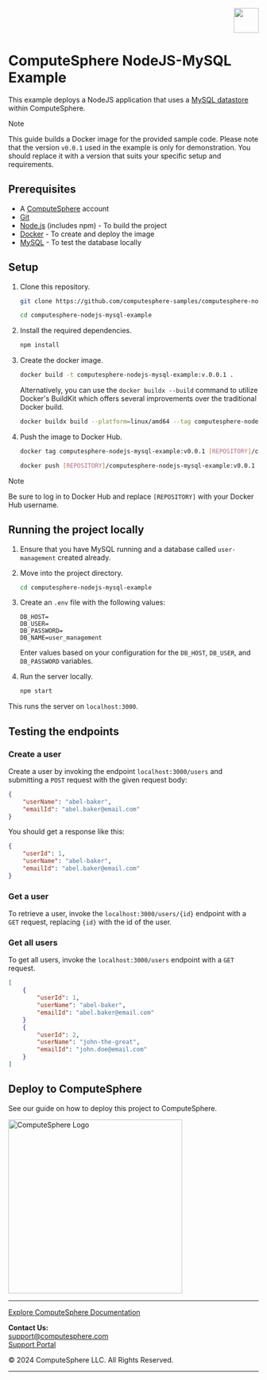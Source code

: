 <p align="right">
    <a href="https://computesphere.com/"><img src="https://pepublicassets.blob.core.windows.net/public-assets/computesphere-favicon.svg" width="50px" /></a>
</p>

# ComputeSphere NodeJS-MySQL Example

This example deploys a NodeJS application that uses a [MySQL datastore](https://docs.computesphere.com/docs/features/datastores/mysql) within ComputeSphere.

> [!NOTE]
> This guide builds a Docker image for the provided sample code. Please note that the version `v0.0.1` used in the example is only for demonstration. You should replace it with a version that suits your specific setup and requirements.

## Prerequisites

- A [ComputeSphere](https://computesphere.com) account
- [Git](https://git-scm.com/downloads)
- [Node.js](https://nodejs.org/en/download/package-manager) (includes npm) - To build the project
- [Docker](https://docs.docker.com/engine/install/) - To create and deploy the image
- [MySQL](https://www.mysql.com/) - To test the database locally

## Setup

1. Clone this repository.

    ```bash
    git clone https://github.com/computesphere-samples/computesphere-nodejs-mysql-example.git

    cd computesphere-nodejs-mysql-example
    ```

2. Install the required dependencies.

    ```bash
    npm install
    ```

3. Create the docker image.

    ```bash
    docker build -t computesphere-nodejs-mysql-example:v.0.0.1 .
    ```

    Alternatively, you can use the `docker buildx --build` command to utilize Docker's BuildKit which offers several improvements over the traditional Docker build.
    
    ```bash
    docker buildx build --platform=linux/amd64 --tag computesphere-nodejs-mysql-example:v0.0.1 .
    ``` 

4. Push the image to Docker Hub.

    ```bash
    docker tag computesphere-nodejs-mysql-example:v0.0.1 [REPOSITORY]/computesphere-nodejs-mysql-example:v0.0.1

    docker push [REPOSITORY]/computesphere-nodejs-mysql-example:v0.0.1
    ```

> [!NOTE]
> Be sure to log in to Docker Hub and replace `[REPOSITORY]` with your Docker Hub username.

## Running the project locally

1. Ensure that you have MySQL running and a database called `user-management` created already.

1. Move into the project directory.

    ```bash
    cd computesphere-nodejs-mysql-example
    ```

1. Create an `.env` file with the following values:

    ```
    DB_HOST=
    DB_USER=
    DB_PASSWORD=
    DB_NAME=user_management
    ```

    Enter values based on your configuration for the `DB_HOST`, `DB_USER`, and `DB_PASSWORD` variables.

1. Run the server locally.

    ```bash
    npm start
    ```

This runs the server on `localhost:3000`.

## Testing the endpoints

### Create a user

Create a user by invoking the endpoint `localhost:3000/users` and submitting a `POST` request with the given request body:

```json
{
    "userName": "abel-baker",
    "emailId": "abel.baker@email.com"
}
```

You should get a response like this:

```json
{
    "userId": 1,
    "userName": "abel-baker",
    "emailId": "abel.baker@email.com"
}
```

### Get a user

To retrieve a user, invoke the `localhost:3000/users/{id}` endpoint with a `GET` request, replacing `{id}` with the id of the user.

### Get all users

To get all users, invoke the `localhost:3000/users` endpoint with a `GET` request.

```json
[
    {
        "userId": 1,
        "userName": "abel-baker",
        "emailId": "abel.baker@email.com"
    }
    {
        "userId": 2,
        "userName": "john-the-great",
        "emailId": "john.doe@email.com"
    }
]
```

## Deploy to ComputeSphere

See our guide on how to deploy this project to ComputeSphere.

<!-- Check if this is the right link to the dashboard -->
<a href="https://console.computesphere.com"> <img src="https://pepublicassets.blob.core.windows.net/public-assets/computesphere-full-logo.png" width="350px" alt="ComputeSphere Logo"> </a>

---
[Explore ComputeSphere Documentation](https://docs.computesphere.com)

**Contact Us:**  
[support@computesphere.com](mailto:support@computesphere.com)  
[Support Portal](https://support.computesphere.com/portal)

&copy; 2024 ComputeSphere LLC. All Rights Reserved.

---